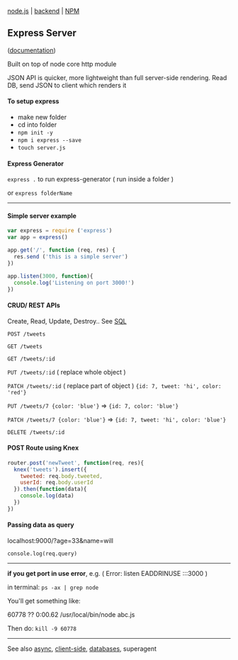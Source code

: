 [node.js](node.md) | [backend](../backend.md) | [NPM](npm.md)

## Express Server

([documentation](http://expressjs.com/))

Built on top of node core http module

JSON API is quicker, more lightweight than full server-side rendering.
Read DB, send JSON to client which renders it

#### To setup express
* make new folder
* cd into folder
* `npm init -y`
* `npm i express --save`
* `touch server.js`

#### Express Generator
`express .` to run express-generator ( run inside a folder )

or `express folderName`

---

#### Simple server example
```javascript
var express = require ('express')
var app = express()

app.get('/', function (req, res) {
  res.send ('this is a simple server')
})

app.listen(3000, function){
  console.log('Listening on port 3000!')
})
```

#### CRUD/ REST APIs
Create, Read, Update, Destroy.. See [SQL](../SQL.md)

`POST /tweets`

`GET /tweets`

`GET /tweets/:id`

`PUT /tweets/:id` ( replace whole object )

`PATCH /tweets/:id` ( replace part of object ) `{id: 7, tweet: 'hi', color: 'red'}`

`PUT /tweets/7 {color: 'blue'}` => `{id: 7, color: 'blue'}`

`PATCH /tweets/7 {color: 'blue'}` =>  `{id: 7, tweet: 'hi', color: 'blue'}`

`DELETE /tweets/:id`

#### POST Route using Knex
```javascript
router.post('newTweet', function(req, res){
  knex('tweets').insert({
    tweeted: req.body.tweeted,
    userId: req.body.userId
  }).then(function(data){
    console.log(data)
  })
})
```

#### Passing data as query

localhost:9000/?age=33&name=will

`console.log(req.query)`

---

**if you get port in use error**, e.g. ( Error: listen EADDRINUSE :::3000 )

in terminal: `ps -ax | grep node`

You'll get something like:

60778 ??         0:00.62 /usr/local/bin/node abc.js

Then do: `kill -9 60778`

---


See also [async](../async.md), [client-side](../client-side.md),  [databases](../databases.md), superagent
